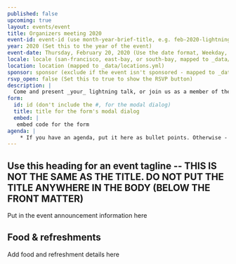 ```yaml
---
published: false
upcoming: true
layout: events/event
title: Organizers meeting 2020
event-id: event-id (use month-year-brief-title, e.g. feb-2020-lightning-talks -- these must be UNIQUE)
year: 2020 (Set this to the year of the event)
event-date: Thursday, February 20, 2020 (Use the date format, Weekday, Month Day, Year)
locale: locale (san-francisco, east-bay, or south-bay, mapped to _data/locales.yml)
location: location (mapped to _data/locations.yml)
sponsor: sponsor (exclude if the event isn't sponsored - mapped to _data/sponsors.yml)
rsvp_open: false (Set this to true to show the RSVP button)
description: |
  Come and present _your_ lightning talk, or join us as a member of the audience.  
form:
  id: id (don't include the #, for the modal dialog)
  title: title for the form's modal dialog
  embed: |
   embed code for the form
agenda: |
    * If you have an agenda, put it here as bullet points. Otherwise - remove this variable entirely.
---
```


## Use this heading for an event tagline -- THIS IS NOT THE SAME AS THE TITLE. DO NOT PUT THE TITLE ANYWHERE IN THE BODY (BELOW THE FRONT MATTER)

Put in the event announcement information here

## Food & refreshments

Add food and refreshment details here
